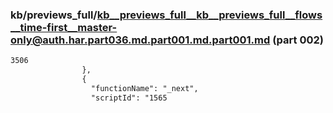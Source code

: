 ### kb/previews_full/kb__previews_full__kb__previews_full__flows__time-first__master-only@auth.har.part036.md.part001.md.part001.md (part 002)

```md
3506
                },
                {
                  "functionName": "_next",
                  "scriptId": "1565
```

```
